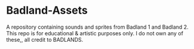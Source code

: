 # Badland-Assets
A repository containing sounds and sprites from Badland 1 and Badland 2. This repo is for educational & artistic purposes only.
I do not own any of these,, all credit to BADLANDS.
